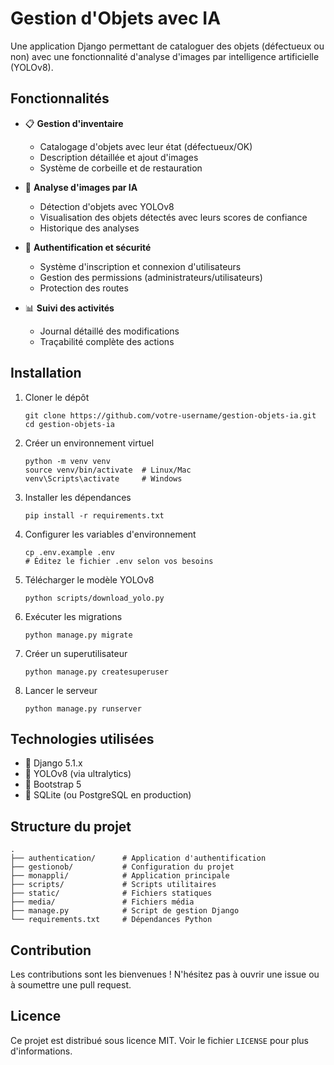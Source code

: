 # Gestion d'Objets avec IA

Une application Django permettant de cataloguer des objets (défectueux ou non) avec une fonctionnalité d'analyse d'images par intelligence artificielle (YOLOv8).

## Fonctionnalités

- 📋 **Gestion d'inventaire**
  - Catalogage d'objets avec leur état (défectueux/OK)
  - Description détaillée et ajout d'images
  - Système de corbeille et de restauration

- 🧠 **Analyse d'images par IA**
  - Détection d'objets avec YOLOv8
  - Visualisation des objets détectés avec leurs scores de confiance
  - Historique des analyses

- 🔐 **Authentification et sécurité**
  - Système d'inscription et connexion d'utilisateurs
  - Gestion des permissions (administrateurs/utilisateurs)
  - Protection des routes

- 📊 **Suivi des activités**
  - Journal détaillé des modifications
  - Traçabilité complète des actions

## Installation

1. Cloner le dépôt
   ```
   git clone https://github.com/votre-username/gestion-objets-ia.git
   cd gestion-objets-ia
   ```

2. Créer un environnement virtuel
   ```
   python -m venv venv
   source venv/bin/activate  # Linux/Mac
   venv\Scripts\activate     # Windows
   ```

3. Installer les dépendances
   ```
   pip install -r requirements.txt
   ```

4. Configurer les variables d'environnement
   ```
   cp .env.example .env
   # Éditez le fichier .env selon vos besoins
   ```

5. Télécharger le modèle YOLOv8
   ```
   python scripts/download_yolo.py
   ```

6. Exécuter les migrations
   ```
   python manage.py migrate
   ```

7. Créer un superutilisateur
   ```
   python manage.py createsuperuser
   ```

8. Lancer le serveur
   ```
   python manage.py runserver
   ```

## Technologies utilisées

- 🐍 Django 5.1.x
- 🤖 YOLOv8 (via ultralytics)
- 🎨 Bootstrap 5
- 💾 SQLite (ou PostgreSQL en production)

## Structure du projet

```
.
├── authentication/      # Application d'authentification
├── gestionob/           # Configuration du projet
├── monappli/            # Application principale
├── scripts/             # Scripts utilitaires
├── static/              # Fichiers statiques
├── media/               # Fichiers média
├── manage.py            # Script de gestion Django
└── requirements.txt     # Dépendances Python
```

## Contribution

Les contributions sont les bienvenues ! N'hésitez pas à ouvrir une issue ou à soumettre une pull request.

## Licence

Ce projet est distribué sous licence MIT. Voir le fichier `LICENSE` pour plus d'informations. 